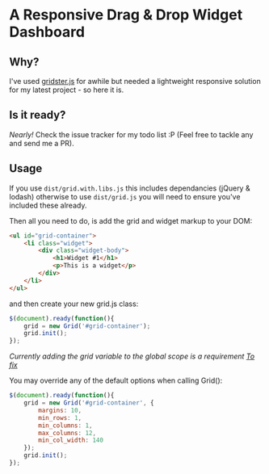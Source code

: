 # A Responsive Drag & Drop Widget Dashboard

## Why?

I've used [gridster.js](http://gridster.net/) for awhile but needed a lightweight responsive solution for my latest project - so here it is.

## Is it ready?

*Nearly!* Check the issue tracker for my todo list :P (Feel free to tackle any and send me a PR).

## Usage

If you use `dist/grid.with.libs.js` this includes dependancies (jQuery & lodash) otherwise to use `dist/grid.js` you will need to ensure you've included these already.

Then all you need to do, is add the grid and widget markup to your DOM:
```html
<ul id="grid-container">
    <li class="widget">
        <div class="widget-body">
            <h1>Widget #1</h1>
            <p>This is a widget</p>
        </div>
    </li>
</ul>
```

and then create your new grid.js class:
```javascript
$(document).ready(function(){
    grid = new Grid('#grid-container');
    grid.init();
});
```
_Currently adding the grid variable to the global scope is a requirement [To fix](https://github.com/Illizian/grid.js/issues/2)_

You may override any of the default options when calling Grid():
```javascript
$(document).ready(function(){
    grid = new Grid('#grid-container', {
        margins: 10,
        min_rows: 1,
        min_columns: 1,
        max_columns: 12,
        min_col_width: 140
    });
    grid.init();
});
```